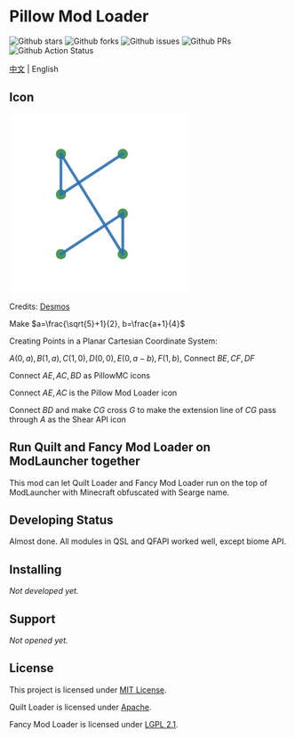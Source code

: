 # Pillow Mod Loader

![Github stars](https://img.shields.io/github/stars/PillowMC/pillow.svg)
![Github forks](https://img.shields.io/github/forks/PillowMC/pillow.svg)
![Github issues](https://img.shields.io/github/issues/PillowMC/pillow.svg)
![Github PRs](https://img.shields.io/github/issues-pr/PillowMC/pillow.svg)
![Github Action Status](https://img.shields.io/github/actions/workflow/status/PillowMC/pillow/gradle.yml?branch=dev)

[中文](README.zh_hans.md) | English

## Icon
![Icon](src/main/resources/assets/pillow/icon.png)

Credits: [Desmos](https://www.desmos.com/)

Make $a=\frac{\sqrt{5}+1}{2}, b=\frac{a+1}{4}$

Creating Points in a Planar Cartesian Coordinate System:

$A(0, a), B(1, a), C(1, 0), D(0, 0), E(0, a-b), F(1, b)$,
Connect $BE, CF, DF$

Connect $AE, AC, BD$ as PillowMC icons

Connect $AE, AC$ is the Pillow Mod Loader icon

Connect $BD$ and make $CG$ cross $G$ to make the extension line of $CG$ pass through $A$ as the Shear API icon

## Run Quilt and Fancy Mod Loader on ModLauncher together

This mod can let Quilt Loader and Fancy Mod Loader run on the top of ModLauncher with Minecraft obfuscated with Searge name.

## Developing Status
Almost done. All modules in QSL and QFAPI worked well, except biome API.

## Installing

_Not developed yet._

## Support

_Not opened yet._

## License

This project is licensed under [MIT License](LICENSE).

Quilt Loader is licensed under [Apache](LICENSE.Quilt).

Fancy Mod Loader is licensed under [LGPL 2.1](LICENSE.FancyModLoader).
